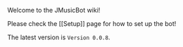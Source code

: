 Welcome to the JMusicBot wiki!

Please check the [[Setup]] page for how to set up the bot!

The latest version is `Version 0.0.8`.